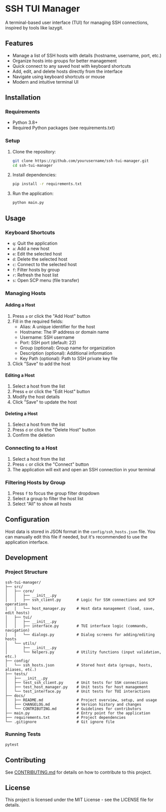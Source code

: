 # SSH TUI Manager

A terminal-based user interface (TUI) for managing SSH connections, inspired by tools like lazygit.

## Features

- Manage a list of SSH hosts with details (hostname, username, port, etc.)
- Organize hosts into groups for better management
- Quick connect to any saved host with keyboard shortcuts
- Add, edit, and delete hosts directly from the interface
- Navigate using keyboard shortcuts or mouse
- Modern and intuitive terminal UI

## Installation

### Requirements

- Python 3.8+
- Required Python packages (see requirements.txt)

### Setup

1. Clone the repository:

   ```bash
   git clone https://github.com/yourusername/ssh-tui-manager.git
   cd ssh-tui-manager
   ```

2. Install dependencies:

   ```bash
   pip install -r requirements.txt
   ```

3. Run the application:
   ```bash
   python main.py
   ```

## Usage

### Keyboard Shortcuts

- `q`: Quit the application
- `a`: Add a new host
- `e`: Edit the selected host
- `d`: Delete the selected host
- `c`: Connect to the selected host
- `f`: Filter hosts by group
- `r`: Refresh the host list
- `s`: Open SCP menu (file transfer)

### Managing Hosts

#### Adding a Host

1. Press `a` or click the "Add Host" button
2. Fill in the required fields:
   - Alias: A unique identifier for the host
   - Hostname: The IP address or domain name
   - Username: SSH username
   - Port: SSH port (default: 22)
   - Group (optional): Group name for organization
   - Description (optional): Additional information
   - Key Path (optional): Path to SSH private key file
3. Click "Save" to add the host

#### Editing a Host

1. Select a host from the list
2. Press `e` or click the "Edit Host" button
3. Modify the host details
4. Click "Save" to update the host

#### Deleting a Host

1. Select a host from the list
2. Press `d` or click the "Delete Host" button
3. Confirm the deletion

### Connecting to a Host

1. Select a host from the list
2. Press `c` or click the "Connect" button
3. The application will exit and open an SSH connection in your terminal

### Filtering Hosts by Group

1. Press `f` to focus the group filter dropdown
2. Select a group to filter the host list
3. Select "All" to show all hosts

## Configuration

Host data is stored in JSON format in the `config/ssh_hosts.json` file. You can manually edit this file if needed, but it's recommended to use the application interface.

## Development

### Project Structure

```
ssh-tui-manager/
├── src/
│   ├── core/
│   │   ├── __init__.py
│   │   ├── ssh_client.py       # Logic for SSH connections and SCP operations
│   │   └── host_manager.py     # Host data management (load, save, edit hosts)
│   ├── tui/
│   │   ├── __init__.py
│   │   ├── interface.py        # TUI interface logic (commands, navigation)
│   │   └── dialogs.py          # Dialog screens for adding/editing hosts
│   └── utils/
│       ├── __init__.py
│       └── helpers.py          # Utility functions (input validation, etc.)
├── config/
│   └── ssh_hosts.json          # Stored host data (groups, hosts, aliases, etc.)
├── tests/
│   ├── __init__.py
│   ├── test_ssh_client.py      # Unit tests for SSH connections
│   ├── test_host_manager.py    # Unit tests for host management
│   └── test_interface.py       # Unit tests for TUI interactions
├── docs/
│   ├── README.md               # Project overview, setup, and usage
│   ├── CHANGELOG.md            # Version history and changes
│   └── CONTRIBUTING.md         # Guidelines for contributors
├── main.py                     # Entry point for the application
├── requirements.txt            # Project dependencies
└── .gitignore                  # Git ignore file
```

### Running Tests

```bash
pytest
```

## Contributing

See [CONTRIBUTING.md](CONTRIBUTING.md) for details on how to contribute to this project.

## License

This project is licensed under the MIT License - see the LICENSE file for details.
